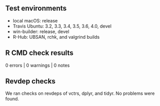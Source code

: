 
## Test environments

* local macOS: release
* Travis Ubuntu: 3.2, 3.3, 3.4, 3.5, 3.6, 4.0, devel
* win-builder: release, devel
* R-Hub: UBSAN, rchk, and valgrind builds


## R CMD check results

0 errors | 0 warnings | 0 notes


## Revdep checks

We ran checks on revdeps of vctrs, dplyr, and tidyr. No problems were found.
